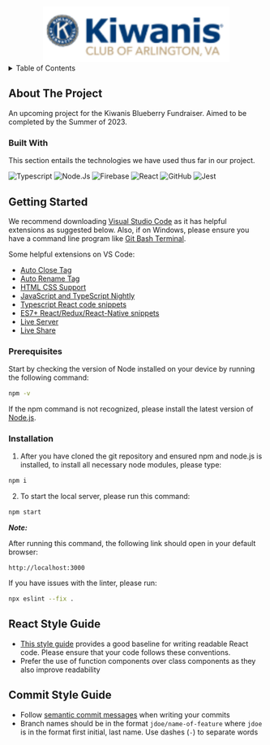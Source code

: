 <!-- PROJECT LOGO -->
<br />
<div align="center">
  <a href="https://rubyforgood.github.io/kiwanis-ctc/">
    <img src="src/images/logo.svg" alt="Logo">
  </a>


</div>
<!-- TABLE OF CONTENTS -->
<details>
  <summary>Table of Contents</summary>
  <ol>
    <li>
      <a href="#about-the-project">About The Project</a>
      <ul>
        <li><a href="#built-with">Built With</a></li>
      </ul>
    </li>
    <li>
      <a href="#getting-started">Getting Started</a>
      <ul>
        <li><a href="#prerequisites">Prerequisites</a></li>
        <li><a href="#installation">Installation</a></li>
      </ul>
    </li>
    <li><a href="#react-style-guide">React Style Guide</a></li>
    <li><a href="#commit-style-guide">Commit Style Guide</a></li>

  </ol>
</details>


<!-- ABOUT THE PROJECT -->

## About The Project

An upcoming project for the Kiwanis Blueberry Fundraiser. Aimed to be completed by the Summer of 2023.

### Built With

This section entails the technologies we have used thus far in our project.

![Typescript](https://img.shields.io/badge/TypeScript-007ACC?style=for-the-badge&logo=typescript&logoColor=white)
![Node.Js](https://img.shields.io/badge/Node.js-43853D?style=for-the-badge&logo=node.js&logoColor=white)
![Firebase](https://img.shields.io/badge/Firebase-039BE5?style=for-the-badge&logo=Firebase&logoColor=white)
![React](https://img.shields.io/badge/react-%2320232a.svg?style=for-the-badge&logo=react&logoColor=%2361DAFB)
![GitHub](https://img.shields.io/badge/github-%23121011.svg?style=for-the-badge&logo=github&logoColor=white)
![Jest](https://img.shields.io/badge/-jest-%23C21325?style=for-the-badge&logo=jest&logoColor=white)

<!-- GETTING STARTED -->

## Getting Started

We recommend downloading [Visual Studio Code](https://code.visualstudio.com/download) as it has helpful extensions as suggested below. Also, if on Windows, please ensure you have a command line program like [Git Bash Terminal](https://git-scm.com/downloads).

Some helpful extensions on VS Code:

- [Auto Close Tag](https://marketplace.visualstudio.com/items?itemName=formulahendry.auto-close-tag)
- [Auto Rename Tag](https://marketplace.visualstudio.com/items?itemName=formulahendry.auto-rename-tag)
- [HTML CSS Support](https://marketplace.visualstudio.com/items?itemName=ecmel.vscode-html-css)
- [JavaScript and TypeScript Nightly](https://marketplace.visualstudio.com/items?itemName=ms-vscode.vscode-typescript-next)
- [Typescript React code snippets](https://marketplace.visualstudio.com/items?itemName=infeng.vscode-react-typescript)
- [ES7+ React/Redux/React-Native snippets](https://marketplace.visualstudio.com/items?itemName=dsznajder.es7-react-js-snippets)
- [Live Server](https://marketplace.visualstudio.com/items?itemName=ritwickdey.LiveServer)
- [Live Share](https://marketplace.visualstudio.com/items?itemName=MS-vsliveshare.vsliveshare)

### Prerequisites

Start by checking the version of Node installed on your device by running the following command:

```bash
npm -v
```

If the npm command is not recognized, please install the latest version of [Node.js](https://nodejs.org/en/download/).

### Installation

1. After you have cloned the git repository and ensured npm and node.js is installed, to install all necessary node modules, please type:

```bash
npm i
```

2. To start the local server, please run this command:

```bash
npm start
```

**_Note:_**

After running this command, the following link should open in your default browser:

```
http://localhost:3000
```

If you have issues with the linter, please run:

```bash
npx eslint --fix .
```

## React Style Guide 
* [This style guide](https://css-tricks.com/react-code-style-guide/) provides a good baseline for writing readable React code. Please ensure that your code follows these conventions.
* Prefer the use of function components over class components as they also improve readability

## Commit Style Guide
* Follow [semantic commit messages](https://gist.github.com/joshbuchea/6f47e86d2510bce28f8e7f42ae84c716) when writing your commits
* Branch names should be in the format `jdoe/name-of-feature` where `jdoe` is in the format first initial, last name. Use dashes (`-`) to separate words

